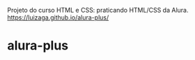 Projeto do curso HTML e CSS: praticando HTML/CSS da Alura.
https://luizaga.github.io/alura-plus/

# alura-plus
